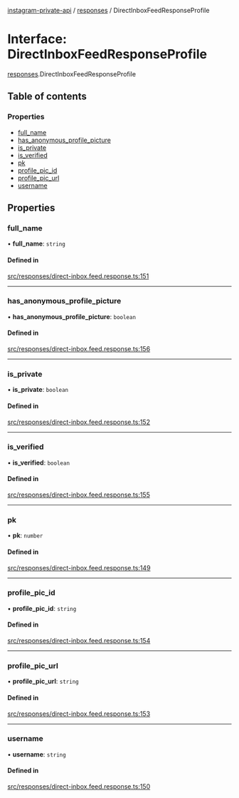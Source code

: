 [instagram-private-api](../../README.md) / [responses](../../modules/responses.md) / DirectInboxFeedResponseProfile

# Interface: DirectInboxFeedResponseProfile

[responses](../../modules/responses.md).DirectInboxFeedResponseProfile

## Table of contents

### Properties

- [full\_name](DirectInboxFeedResponseProfile.md#full_name)
- [has\_anonymous\_profile\_picture](DirectInboxFeedResponseProfile.md#has_anonymous_profile_picture)
- [is\_private](DirectInboxFeedResponseProfile.md#is_private)
- [is\_verified](DirectInboxFeedResponseProfile.md#is_verified)
- [pk](DirectInboxFeedResponseProfile.md#pk)
- [profile\_pic\_id](DirectInboxFeedResponseProfile.md#profile_pic_id)
- [profile\_pic\_url](DirectInboxFeedResponseProfile.md#profile_pic_url)
- [username](DirectInboxFeedResponseProfile.md#username)

## Properties

### full\_name

• **full\_name**: `string`

#### Defined in

[src/responses/direct-inbox.feed.response.ts:151](https://github.com/Nerixyz/instagram-private-api/blob/b3351b9/src/responses/direct-inbox.feed.response.ts#L151)

___

### has\_anonymous\_profile\_picture

• **has\_anonymous\_profile\_picture**: `boolean`

#### Defined in

[src/responses/direct-inbox.feed.response.ts:156](https://github.com/Nerixyz/instagram-private-api/blob/b3351b9/src/responses/direct-inbox.feed.response.ts#L156)

___

### is\_private

• **is\_private**: `boolean`

#### Defined in

[src/responses/direct-inbox.feed.response.ts:152](https://github.com/Nerixyz/instagram-private-api/blob/b3351b9/src/responses/direct-inbox.feed.response.ts#L152)

___

### is\_verified

• **is\_verified**: `boolean`

#### Defined in

[src/responses/direct-inbox.feed.response.ts:155](https://github.com/Nerixyz/instagram-private-api/blob/b3351b9/src/responses/direct-inbox.feed.response.ts#L155)

___

### pk

• **pk**: `number`

#### Defined in

[src/responses/direct-inbox.feed.response.ts:149](https://github.com/Nerixyz/instagram-private-api/blob/b3351b9/src/responses/direct-inbox.feed.response.ts#L149)

___

### profile\_pic\_id

• **profile\_pic\_id**: `string`

#### Defined in

[src/responses/direct-inbox.feed.response.ts:154](https://github.com/Nerixyz/instagram-private-api/blob/b3351b9/src/responses/direct-inbox.feed.response.ts#L154)

___

### profile\_pic\_url

• **profile\_pic\_url**: `string`

#### Defined in

[src/responses/direct-inbox.feed.response.ts:153](https://github.com/Nerixyz/instagram-private-api/blob/b3351b9/src/responses/direct-inbox.feed.response.ts#L153)

___

### username

• **username**: `string`

#### Defined in

[src/responses/direct-inbox.feed.response.ts:150](https://github.com/Nerixyz/instagram-private-api/blob/b3351b9/src/responses/direct-inbox.feed.response.ts#L150)

